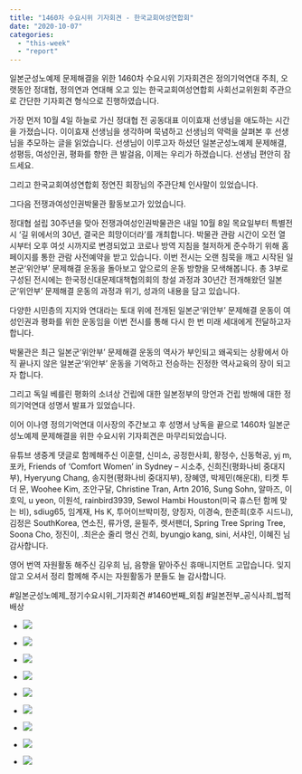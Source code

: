 ```yaml
---
title: "1460차 수요시위 기자회견 - 한국교회여성연합회"
date: "2020-10-07"
categories: 
  - "this-week"
  - "report"
---
```


일본군성노예제 문제해결을 위한 1460차 수요시위 기자회견은 정의기억연대 주최, 오랫동안 정대협, 정의연과 연대해 오고 있는 한국교회여성연합회 사회선교위원회 주관으로 간단한 기자회견 형식으로 진행하였습니다.

가장 먼저 10월 4일 하늘로 가신 정대협 전 공동대표 이이효재 선생님을 애도하는 시간을 가졌습니다. 이이효재 선생님을 생각하며 묵념하고 선생님의 약력을 살펴본 후 선생님을 추모하는 글을 읽었습니다. 선생님이 이루고자 하셨던 일본군성노예제 문제해결, 성평등, 여성인권, 평화를 향한 큰 발걸음, 이제는 우리가 하겠습니다. 선생님 편안히 잠드세요.

그리고 한국교회여성연합회 정연진 회장님의 주관단체 인사말이 있었습니다.

그다음 전쟁과여성인권박물관 활동보고가 있었습니다.

정대협 설립 30주년을 맞아 전쟁과여성인권박물관은 내일 10월 8일 목요일부터 특별전시 ‘길 위에서의 30년, 결국은 희망이더라’를 개최합니다. 박물관 관람 시간이 오전 열 시부터 오후 여섯 시까지로 변경되었고 코로나 방역 지침을 철저하게 준수하기 위해 홈페이지를 통한 관람 사전예약을 받고 있습니다. 이번 전시는 오랜 침묵을 깨고 시작된 일본군‘위안부’ 문제해결 운동을 돌아보고 앞으로의 운동 방향을 모색해봅니다. 총 3부로 구성된 전시에는 한국정신대문제대책협의회의 창설 과정과 30년간 전개해왔던 일본군‘위안부’ 문제해결 운동의 과정과 위기, 성과의 내용을 담고 있습니다.

다양한 시민층의 지지와 연대라는 토대 위에 전개된 일본군‘위안부’ 문제해결 운동이 여성인권과 평화를 위한 운동임을 이번 전시를 통해 다시 한 번 미래 세대에게 전달하고자 합니다.

박물관은 최근 일본군‘위안부’ 문제해결 운동의 역사가 부인되고 왜곡되는 상황에서 아직 끝나지 않은 일본군‘위안부’ 운동을 기억하고 전승하는 진정한 역사교육의 장이 되고자 합니다.

그리고 독일 베를린 평화의 소녀상 건립에 대한 일본정부의 망언과 건립 방해에 대한 정의기억연대 성명서 발표가 있었습니다.

이어 이나영 정의기억연대 이사장의 주간보고 후 성명서 낭독을 끝으로 1460차 일본군성노예제 문제해결을 위한 수요시위 기자회견은 마무리되었습니다.

유튜브 생중계 댓글로 함께해주신 이훈렬, 신미소, 공정한사회, 황정수, 신동혁공, yj m, 포카, Friends of ‘Comfort Women’ in Sydney – 시소추, 신희진(평화나비 중대지부), Hyeryung Chang, 송지현(​평화나비 중대지부), 장혜영, 박제민(해운대), 티켓 투 더 문, Woohee Kim, 조안구달, Christine Tran, Artn 2016, Sung Sohn, 알마즈, 이호익, u yeon, 이원석, rainbird3939, Sewol Hambi Houston(미국 휴스턴 함께 맞는 비), sdiug65, 임계재, Hs K, 투어이브박미정, 양징자, 이경숙, 한준희(호주 시드니), 김정은 SouthKorea, 연소진, 류가영, 윤필주, 렛서팬더, Spring Tree Spring Tree, Soona Cho, 정진이, .최은순 줄리 명신 건희, byungjo kang, sini, 서샤인, 이혜진 님 감사합니다.

영어 번역 자원활동 해주신 김우희 님, 음향을 맡아주신 휴매니지먼트 고맙습니다. 잊지 않고 오셔서 정리 함께해 주시는 자원활동가 분들도 늘 감사합니다.

#일본군성노예제\_정기수요시위\_기자회견 #1460번째\_외침 #일본전부\_공식사죄\_법적배상

- ![](http://womenandwar.net/kr/wp-content/uploads/2020/10/크기변환IMGP0398.jpg)
    
- ![](http://womenandwar.net/kr/wp-content/uploads/2020/10/크기변환IMGP0429.jpg)
    
- ![](http://womenandwar.net/kr/wp-content/uploads/2020/10/크기변환IMGP0495.jpg)
    
- ![](http://womenandwar.net/kr/wp-content/uploads/2020/10/크기변환IMGP0523.jpg)
    
- ![](http://womenandwar.net/kr/wp-content/uploads/2020/10/크기변환IMGP0545.jpg)
    
- ![](http://womenandwar.net/kr/wp-content/uploads/2020/10/크기변환IMGP0560.jpg)
    
- ![](http://womenandwar.net/kr/wp-content/uploads/2020/10/크기변환IMGP0587.jpg)
    
- ![](http://womenandwar.net/kr/wp-content/uploads/2020/10/크기변환IMGP0635.jpg)
    
- ![](http://womenandwar.net/kr/wp-content/uploads/2020/10/크기변환IMGP0673.jpg)
